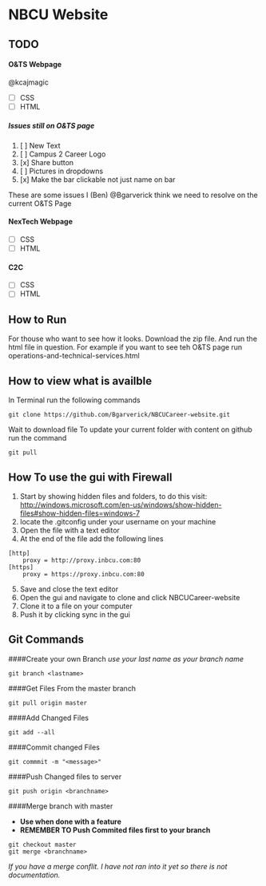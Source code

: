 # NBCU Website
## TODO
#### O&TS Webpage
@kcajmagic
- [ ] CSS
- [ ] HTML

##### Issues still on O&TS page
1.  [ ] New Text
2.  [ ] Campus 2 Career Logo 
3.  [x] Share button
4.  [ ] Pictures in dropdowns 
5.  [x] Make the bar clickable not just name on bar

These are some issues I (Ben) @Bgarverick think we need to resolve on the current O&TS Page

#### NexTech Webpage

- [ ] CSS
- [ ] HTML

#### C2C
- [ ] CSS
- [ ] HTML

## How to Run
For thouse who want to see how it looks. Download the zip file. And run the html file in question. For example if you want to see teh O&TS page run operations-and-technical-services.html

## How to view what is availble
In Terminal run the following commands
```
git clone https://github.com/Bgarverick/NBCUCareer-website.git
```
Wait to download file
To update your current folder with content on github run the command
```terminal
git pull
```

## How To use the gui with Firewall
1. Start by showing hidden files and folders, to do this visit: http://windows.microsoft.com/en-us/windows/show-hidden-files#show-hidden-files=windows-7
2. locate the .gitconfig under your username on your machine
3. Open the file with a text editor 
4. At the end of the file add the following lines
```
[http] 
	proxy = http://proxy.inbcu.com:80 
[https]
	proxy = https://proxy.inbcu.com:80
```
5. Save and close the text editor
6. Open the gui and navigate to clone and click NBCUCareer-website
7. Clone it to a file on your computer
8. Push it by clicking sync in the gui

## Git Commands

####Create your own Branch
*use your last name as your branch name*
```
git branch <lastname>
```

####Get Files From the master branch
```
git pull origin master
```

####Add Changed Files
```
git add --all
```

####Commit changed Files
```
git commmit -m "<message>"
```

####Push Changed files to server
```
git push origin <branchname>
```

####Merge branch with master
 - **Use when done with a feature**
 - **REMEMBER TO Push Commited files first to your branch**
```
git checkout master
git merge <branchname>
```
_If you have a merge conflit. I have not ran into it yet so there is not documentation._



								
